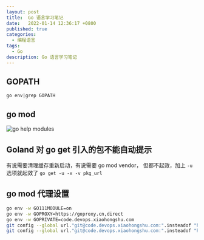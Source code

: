 ```yaml
---
layout: post
title:  Go 语言学习笔记
date:   2022-01-14 12:36:17 +0800
published: true
categories:
  - 编程语言
tags:
  - Go
description: Go 语言学习笔记
---
```



## GOPATH ##

`go env|grep GOPATH`



## go mod 
![go help modules](/imgs/2022-04-09_17-24.png "a")

## Goland 对 go get 引入的包不能自动提示 ##
有说需要清理缓存重新启动，有说需要 go mod vendor， 但都不起效，加上 `-u` 选项就起效了
`go get -u -x -v pkg_url`


## go mod 代理设置 

```bash
go env -w GO111MODULE=on
go env -w GOPROXY=https://goproxy.cn,direct
go env -w GOPRIVATE=code.devops.xiaohongshu.com 
git config --global url."git@code.devops.xiaohongshu.com:".insteadof "http://code.devops.xiaohongshu.com/"
git config --global url."git@code.devops.xiaohongshu.com:".insteadof "https://code.devops.xiaohongshu.com/"
```
